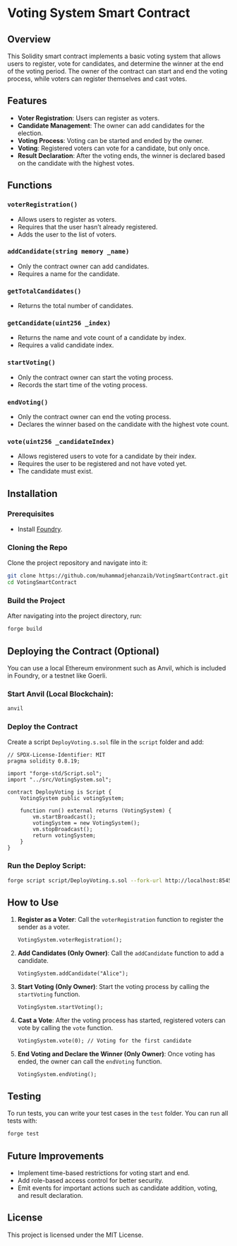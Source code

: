 # Voting System Smart Contract

## Overview
This Solidity smart contract implements a basic voting system that allows users to register, vote for candidates, and determine the winner at the end of the voting period. The owner of the contract can start and end the voting process, while voters can register themselves and cast votes.

## Features
- **Voter Registration**: Users can register as voters.
- **Candidate Management**: The owner can add candidates for the election.
- **Voting Process**: Voting can be started and ended by the owner.
- **Voting**: Registered voters can vote for a candidate, but only once.
- **Result Declaration**: After the voting ends, the winner is declared based on the candidate with the highest votes.

## Functions
### `voterRegistration()`
- Allows users to register as voters.
- Requires that the user hasn’t already registered.
- Adds the user to the list of voters.

### `addCandidate(string memory _name)`
- Only the contract owner can add candidates.
- Requires a name for the candidate.

### `getTotalCandidates()`
- Returns the total number of candidates.

### `getCandidate(uint256 _index)`
- Returns the name and vote count of a candidate by index.
- Requires a valid candidate index.

### `startVoting()`
- Only the contract owner can start the voting process.
- Records the start time of the voting process.

### `endVoting()`
- Only the contract owner can end the voting process.
- Declares the winner based on the candidate with the highest vote count.

### `vote(uint256 _candidateIndex)`
- Allows registered users to vote for a candidate by their index.
- Requires the user to be registered and not have voted yet.
- The candidate must exist.

## Installation
### Prerequisites
- Install [Foundry](https://foundry.rs/).

### Cloning the Repo
Clone the project repository and navigate into it:
```bash
git clone https://github.com/muhammadjehanzaib/VotingSmartContract.git
cd VotingSmartContract
```

### Build the Project
After navigating into the project directory, run:
```bash
forge build
```

## Deploying the Contract (Optional)
You can use a local Ethereum environment such as Anvil, which is included in Foundry, or a testnet like Goerli.

### Start Anvil (Local Blockchain):
```bash
anvil
```

### Deploy the Contract
Create a script `DeployVoting.s.sol` file in the `script` folder and add:
```solidity
// SPDX-License-Identifier: MIT
pragma solidity 0.8.19;

import "forge-std/Script.sol";
import "../src/VotingSystem.sol";

contract DeployVoting is Script {
    VotingSystem public votingSystem;

    function run() external returns (VotingSystem) {
        vm.startBroadcast();
        votingSystem = new VotingSystem();
        vm.stopBroadcast();
        return votingSystem;
    }
}
```

### Run the Deploy Script:
```bash
forge script script/DeployVoting.s.sol --fork-url http://localhost:8545 --broadcast
```

## How to Use
1. **Register as a Voter**: Call the `voterRegistration` function to register the sender as a voter.
   ```solidity
   VotingSystem.voterRegistration();
   ```

2. **Add Candidates (Only Owner)**: Call the `addCandidate` function to add a candidate.
   ```solidity
   VotingSystem.addCandidate("Alice");
   ```

3. **Start Voting (Only Owner)**: Start the voting process by calling the `startVoting` function.
   ```solidity
   VotingSystem.startVoting();
   ```

4. **Cast a Vote**: After the voting process has started, registered voters can vote by calling the `vote` function.
   ```solidity
   VotingSystem.vote(0); // Voting for the first candidate
   ```

5. **End Voting and Declare the Winner (Only Owner)**: Once voting has ended, the owner can call the `endVoting` function.
   ```solidity
   VotingSystem.endVoting();
   ```

## Testing
To run tests, you can write your test cases in the `test` folder. You can run all tests with:
```bash
forge test
```

## Future Improvements
- Implement time-based restrictions for voting start and end.
- Add role-based access control for better security.
- Emit events for important actions such as candidate addition, voting, and result declaration.

## License
This project is licensed under the MIT License.
